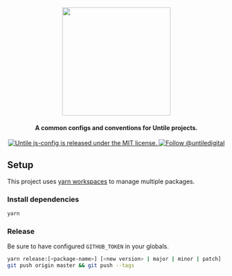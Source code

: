 <p align="center">
  <br><img width="250" src="https://untile.pt/logo.png" /><br>
</p>

<h4 align="center">
  A common configs and conventions for Untile projects.
</h4>

<p align="center">
  <a href="https://github.com/untile/js-configs/blob/main/LICENSE">
    <img src="https://img.shields.io/badge/license-MIT-blue.svg" alt="Untile js-config is released under the MIT license." />
  </a>
  <a href="https://twitter.com/intent/follow?screen_name=untiledigital">
    <img src="https://img.shields.io/twitter/follow/untiledigital.svg?label=Follow%20@untiledigital" alt="Follow @untiledigital" />
  </a>
</p>

## Setup

This project uses [yarn workspaces](https://classic.yarnpkg.com/lang/en/docs/workspaces/) to manage multiple packages.

### Install dependencies

```sh
yarn
```

### Release

Be sure to have configured `GITHUB_TOKEN` in your globals.

```sh
yarn release:[<package-name>] [<new version> | major | minor | patch]
git push origin master && git push --tags
```
